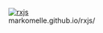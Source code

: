 [![rxjs](https://github.com/MarkoMelle/rxjs/actions/workflows/main.yml/badge.svg)](https://github.com/MarkoMelle/rxjs/actions/workflows/main.yml)  
markomelle.github.io/rxjs/
